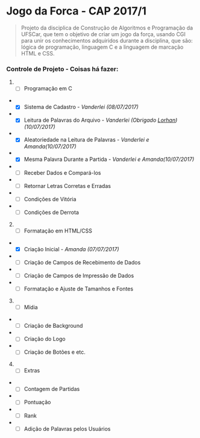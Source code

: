 # Jogo da Forca - CAP 2017/1

> Projeto da disciplica de Construção de Algoritmos e Programação da UFSCar, que tem o objetivo de criar um jogo da força, usando CGI para unir os conhecimentos adquiridos durante a disciplina, que são: lógica de programação, linguagem C e a linguagem de marcação HTML e CSS.

### Controle de Projeto - Coisas há fazer:

1. * [ ] Programação em C
  + * [x]   Sistema de Cadastro - _Vanderlei (08/07/2017)_
  + * [x]   Leitura de Palavras do Arquivo - _Vanderlei (Obrigado [Lorhan](https://github.com/LorhanSohaky))(10/07/2017)_
  + * [x]   Aleatoriedade na Leitura de Palavras - _Vanderlei e Amanda(10/07/2017)_
  + * [x]   Mesma Palavra Durante a Partida - _Vanderlei e Amanda(10/07/2017)_
  + * [ ]   Receber Dados e Compará-los
  + * [ ]   Retornar Letras Corretas e Erradas
  + * [ ]   Condições de Vitória
  + * [ ]   Condições de Derrota

2. * [ ] Formatação em HTML/CSS
  + * [x]   Criação Inicial - _Amanda (07/07/2017)_
  + * [ ]   Criação de Campos de Recebimento de Dados
  + * [ ]   Criação de Campos de Impressão de Dados
  + * [ ]   Formatação e Ajuste de Tamanhos e Fontes

3. * [ ]  Mídia
  + * [ ]   Criação de Background
  + * [ ]   Criação do Logo
  + * [ ]   Criação de Botões e etc.

4. * [ ]  Extras
  + * [ ]   Contagem de Partidas
  + * [ ]   Pontuação
  + * [ ]   Rank
  + * [ ]   Adição de Palavras pelos Usuários
